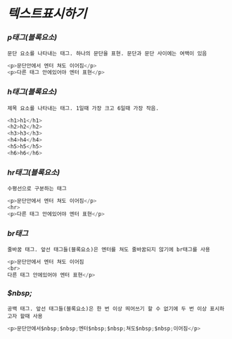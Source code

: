 # _텍스트표시하기_

### _p태그(블록요소)_

`문단 요소를 나타내는 태그. 하나의 문단을 표현. 문단과 문단 사이에는 여백이 있음`

```js
<p>문단안에서 엔터 쳐도 이어짐</p>
<p>다른 태그 안에있어야 엔터 표현</p>
```

### _h태그(블록요소)_

`제목 요소를 나타내는 태그. 1일때 가장 크고 6일때 가장 작음.`

```js
<h1>h1</h1>
<h2>h2</h2>
<h3>h3</h3>
<h4>h4</h4>
<h5>h5</h5>
<h6>h6</h6>
```

### _hr태그(블록요소)_

`수평선으로 구분하는 태그`

```js
<p>문단안에서 엔터 쳐도 이어짐</p>
<hr>
<p>다른 태그 안에있어야 엔터 표현</p>
```

### _br태그_

`줄바꿈 태그. 앞선 태그들(블록요소)은 엔터를 쳐도 줄바꿈되지 않기에 br태그를 사용`

```js
<p>문단안에서 엔터 쳐도 이어짐
<br>
다른 태그 안에있어야 엔터 표현</p>
```

### _$nbsp;_

`공백 태그. 앞선 태그들(블록요소)은 한 번 이상 띄어쓰기 할 수 없기에 두 번 이상 표시하고자 할때 사용`

```js
<p>문단안에서$nbsp;$nbsp;엔터$nbsp;$nbsp;쳐도$nbsp;$nbsp;이어짐</p>
```